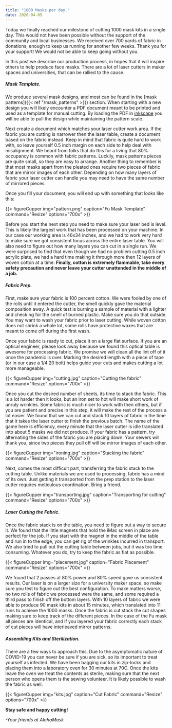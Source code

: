```yaml
---
title: "1000 Masks per day."
date: 2020-04-05
---
```


Today we finally reached our milestone of cutting 1000 mask kits in a single day. This would not have been possible without the support of the community and local businesses. We received over 700 yards of fabric in donations, enough to keep us running for another few weeks. Thank you for your support! We would not be able to keep going without you.

In this post we describe our production process, in hopes that it will inspire others to help produce face masks. There are a lot of laser cutters in maker spaces and universities, that can be rallied to the cause.

##### Mask Template.

We produce several mask designs, and most can be found in the [mask patterns]({{< ref "/mask_patterns" >}}) section. When starting with a new design you will likely encounter a PDF document meant to be printed and used as a template for manual cutting. By loading the PDF in [inkscape]("https://inkscape.org/") you will be able to pull the design while maintaining the pattern scale. 

Next create a document which matches your laser cutter work area. If the fabric you are cutting is narrower then the laser table, create a document based on the fabric instead. Keep in mind that fabric is quite hard to work with, so leave yourself 0.5 inch margin on each side to help deal with misalignment. We heard from folks that do this for a living that 80% occupancy is common with fabric patterns. Luckily, mask patterns pieces are quite small, so they are easy to arrange. Another thing to remember is that most masks apart from the pleated ones require two pieces of fabric that are mirror images of each other. Depending on how many layers of fabric your laser cutter can handle you may need to have the same number of mirrored pieces.

Once you fill your document, you will end up with something that looks like this:

{{< figureCupper
img="pattern.png" 
caption="Fu Mask Template"
command="Resize" 
options="700x" >}}

Before you start the next step you need to make sure your laser bed is level. This is likely the largest work that has been processed on your machine. In our case our working area is 46x34 inches, and we had to work very hard to make sure we got consistent focus across the entire laser table. You will also need to figure out how many layers you can cut in a single run. We were surprised to find that even though we had no problem cutting 0.5 inch acrylic plate, we had a hard time making it through more then 12 layers of woven cotton at a time. **Finally, cotton is extremely flammable, take every safety precaution and never leave your cutter unattended in the middle of a job.**

##### Fabric Prep.

First, make sure your fabric is 100 percent cotton. We were fooled by one of the rolls until it entered the cutter, the smell quickly gave the material composition away. A quick test is burning a sample of material with a lighter and checking for the smell of burned plastic. Make sure you do that outside. You may want to wash your fabric prior to laser cutting. While woven cotton does not shrink a whole lot, some rolls have protective waxes that are meant to come off during the first wash.

Once your fabric is ready to cut, place it on a large flat surface. If you are an optical engineer, please look away because we found this optical table is awesome for processing fabric. We promise we will clean all the lint off of it once the pandemic is over. Marking the desired length with a piece of tape (or in our case a 1/4 20 bolt) helps guide your cuts and makes cutting a lot more manageable. 

{{< figureCupper
img="cutting.jpg" 
caption="Cutting the fabric" 
command="Resize" 
options="700x" >}}

Once you cut the desired number of sheets, its time to stack the fabric. This is a lot harder then it looks, but an iron set to hot will make short work of unruly wrinkles. Some fabric is much nicer to work with then others, but if you are patient and precise in this step, it will make the rest of the process a lot easier. We found that we can cut and stack 10 layers of fabric in the time that it takes the laser cutter to finish the previous batch. The name of the game here is efficiency, every minute that the laser cutter is idle translated into about 5 masks we did not produce. If your fabric has a pattern, try alternating the sides of the fabric you are placing down. Your sewers will thank you, since two pieces they pull off will be mirror images of each other.

{{< figureCupper
img="ironing.jpg" 
caption="Stacking the fabric" 
command="Resize" 
options="700x" >}}

Next, comes the most difficult part, transferring the fabric stack to the cutting table. Unlike materials we are used to processing, fabric has a mind of its own. Just getting it transported from the prep station to the laser cutter requires meticulous coordination. Bring a friend.

{{< figureCupper
img="transporting.jpg" 
caption="Transporting for cutting" 
command="Resize" 
options="700x" >}}

##### Laser Cutting the Fabric.

Once the fabric stack is on the table, you need to figure out a way to secure it. We found that the little magnets that hold the iMac screen in place are perfect for the job. If you start with the magnet in the middle of the table and run in to the edge, you can get rig of the wrinkles incurred in transport. We also tried to pull out the cutting table between jobs, but it was too time consuming. Whatever you do, try to keep the fabric as flat as possible.

{{< figureCupper
img="placement.jpg" 
caption="Fabric Placement" 
command="Resize" 
options="700x" >}}

We found that 2 passes at 80% power and 80% speed gave us consistent results. Our laser is on a larger size for a university maker space, so make sure you test to figure out the best configuration. To make matters worse, no two rolls of fabric we processed were the same, and some required a third pass to finish off the bottom layers. With 10 layers of fabric we were able to produce 90 mask kits in about 15 minutes, which translated into 11 runs to achieve the 1000 masks. Once the fabric is cut stack the cut shapes making sure to keep track of the different pieces. In the case of the Fu mask all pieces are identical, and if you layered your fabric correctly each stack of cut pieces will have interleaved mirror patterns.

##### Assembling Kits and Sterilization.

There are a few ways to approach this. Due to the asymptomatic nature of COVID-19 you can never be sure if you are sick, so its important to treat yourself as infected. We have been bagging our kits in zip-locks and placing them into a laboratory oven for 30 minutes at 70C. Once the kits leave the oven we treat the contents as sterile, making sure that the next person who opens them is the sewing volunteer. It is likely possible to  wash the fabric as well.

{{< figureCupper
img="kits.jpg" 
caption="Cut Fabric" 
command="Resize" 
options="700x" >}}


**Stay safe and happy cutting!**

*-Your friends at AlohaMask*
